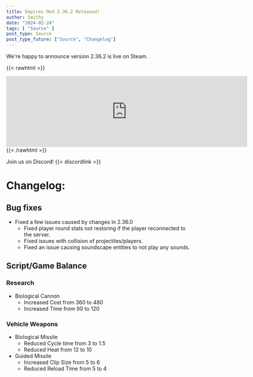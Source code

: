 ```yaml
---
title: Empires Mod 2.36.2 Released!
author: Smithy
date: "2024-02-24"
tags: [ "Source" ]
post_type: Source
post_type_future: ["Source", "Changelog"]
---
```



We're happy to announce version 2.36.2 is live on Steam.

{{< rawhtml >}}
<iframe src="https://store.steampowered.com/widget/17740/" frameborder="0" width="646" height="190"></iframe>
{{< /rawhtml >}}

Join us on Discord! {{< discordlink >}}

# Changelog:

## Bug fixes
- Fixed a few issues caused by changes in 2.36.0
	- Fixed player round stats not restoring if the player reconnected to the server.
	- Fixed issues with collision of projectiles/players.
	- Fixed an issue causing soundscape entities to not play any sounds.

## Script/Game Balance
### Research
- Biological Cannon
	- Increased Cost from 360 to 480
	- Increased Time from 90 to 120
### Vehicle Weapons
- Biological Missile
	- Reduced Cycle time from 3 to 1.5	
	- Reduced Heat from 12 to 10
- Guided Missile
	- Increased Clip Size from 5 to 6
	- Reduced Reload Time from 5 to 4
